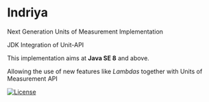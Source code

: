 Indriya
============

Next Generation Units of Measurement Implementation

JDK Integration of Unit-API

This implementation aims at **Java SE 8** and above.

Allowing the use of new features like *Lambdas* together with Units of Measurement API
 
[![License](http://img.shields.io/badge/license-BSD3-blue.svg?style=flat-square)](http://opensource.org/licenses/BSD-3-Clause)
